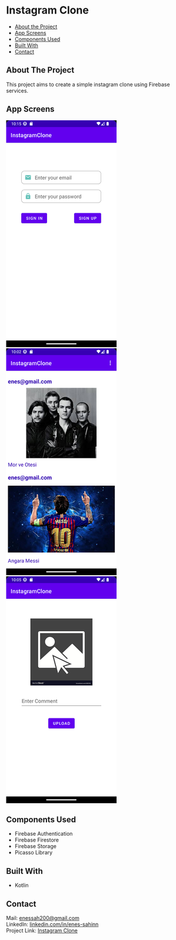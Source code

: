 # Instagram Clone

* [About the Project](#about-the-project)
* [App Screens](#app-screens)
* [Components Used](#components-used)
* [Built With](#built-with)
* [Contact](#contact)

## About The Project
This project aims to create a simple instagram clone using Firebase services.

## App Screens
![alt text](https://github.com/enes-sahinn/Instagram-Clone/blob/master/app_screen3.png) &nbsp;
![alt text](https://github.com/enes-sahinn/Instagram-Clone/blob/master/app_screen1.png) &nbsp;
![alt text](https://github.com/enes-sahinn/Instagram-Clone/blob/master/app_screen2.png)

## Components Used
* Firebase Authentication
* Firebase Firestore
* Firebase Storage
* Picasso Library

## Built With

* Kotlin

## Contact
Mail: enessah200@gmail.com\
LinkedIn: [linkedin.com/in/enes-sahinn](https://www.linkedin.com/in/enes-sahinn/)\
Project Link: [Instagram Clone](https://github.com/enes-sahinn/Instagram-Clone)

